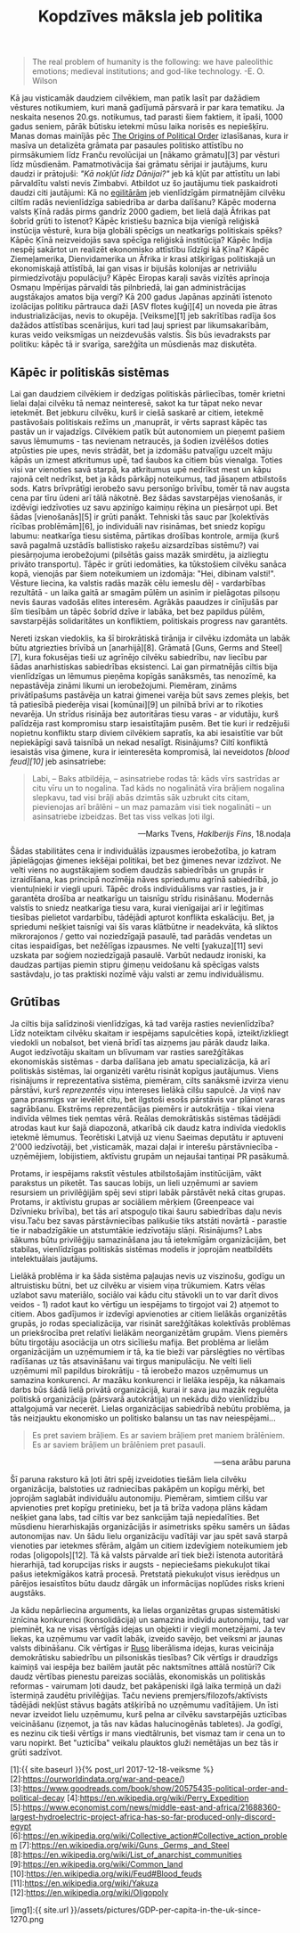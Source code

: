 ﻿---
layout: default
title: Kopdzīves māksla jeb politika
permalink: /politikas_ievads/
comments: true
full_content: true
---
>The real problem of humanity is the following: we have paleolithic emotions; medieval institutions; and god-like technology.
> -E. O. Wilson

Kā jau visticamāk daudziem cilvēkiem, man patīk lasīt par dažādiem vēstures notikumiem, kuri manā gadījumā pārsvarā ir par kara tematiku. Ja neskaita nesenos 20.gs. notikumus, tad parasti šiem faktiem, it īpaši, 1000 gadus seniem, pārāk būtisku ietekmi mūsu laika norisēs es nepiešķīru. Manas domas mainījās pēc [The Origins of Political Order]  izlasīšanas, kura ir masīva un detalizēta grāmata par pasaules politisko attīstību no pirmsākumiem līdz Franču revolūcijai un [nākamo grāmatu][3] par vēsturi līdz mūsdienām. Pamatmotivācija šai grāmatu sērijai ir jautājums, kuru daudzi ir prātojuši: *"Kā nokļūt līdz Dānijai?"* jeb kā kļūt par attīstītu un labi pārvaldītu valsti nevis Zimbabvi. Atbildot uz šo jautājumu tiek paskaidroti daudzi citi jautājumi: Kā no [egilitārām] jeb vienlīdzīgām pirmatnējām cilvēku ciltīm radās nevienlīdzīga sabiedrība ar darba dalīšanu? Kāpēc moderna valsts Ķīnā radās pirms gandrīz 2000 gadiem, bet lielā daļā Āfrikas pat šobrīd grūti to īstenot? Kāpēc kristiešu baznīca bija vienīgā reliģiskā instūcija vēsturē, kura bija globāli spēcīgs un neatkarīgs politiskais spēks? Kāpēc Ķīnā neizveidojās sava spēcīga reliģiskā institūcija? Kāpēc Indija nespēj sakārtot un realizēt ekonomisko attīstību līdzīgi kā Ķīna? Kāpēc Ziemeļamerika, Dienvidamerika un Āfrika ir krasi atšķirīgas politiskajā un ekonomiskajā attīstībā, lai gan visas ir bijušās kolonijas ar netriviālu pirmiedzīvotāju populāciju? Kāpēc Eiropas karaļi savās vizītēs aprīnoja Osmaņu Impērijas pārvaldi tās pilnbriedā, lai gan administrācijas augstākajos amatos bija vergi? Kā 200 gadus Japānas apzināti īstenoto izolācijas politiku pārtrauca daži [ASV flotes kuģi][4] un noveda pie ātras industrializācijas, nevis to okupēja. [Veiksme][1] jeb sakrītības radīja šos dažādos attīstības scenārijus, kuri tad ļauj spriest par likumsakarībām, kuras veido veiksmīgas un neizdevušās valstis. Šis būs ievadraksts par politiku: kāpēc tā ir svarīga, sarežģīta un mūsdienās maz diskutēta.

## Kāpēc ir politiskās sistēmas

Lai gan daudziem cilvēkiem ir dedzīgas politiskās pārliecības, tomēr krietni lielai daļai cilvēku tā nemaz neinteresē, sakot ka tur tāpat neko nevar ietekmēt. Bet jebkuru cilvēku, kurš ir ciešā saskarē ar citiem, ietekmē pastāvošais politiskais režīms un ,manuprāt, ir vērts saprast kāpēc tas pastāv un ir vajadzīgs. Cilvēkiem patīk būt autonomiem un pieņemt pašiem savus lēmumums - tas nevienam netraucēs, ja šodien izvēlēšos doties atpūsties pie upes, nevis strādāt, bet ja izdomāšu patvaļīgu uzcelt māju kāpās un izmest atkritumus upē, tad šaubos ka citiem būs vienalga. Toties visi var vienoties savā starpā, ka atkritumus upē nedrīkst mest un kāpu rajonā celt nedrīkst, bet ja kāds pārkāpj noteikumus, tad jāsaņem atbilstošs sods. Katrs brīvprātīgi ierobežo savu personīgo brīvību, tomēr tā nav augsta cena par tīru ūdeni arī tālā nākotnē. Bez šādas savstarpējas vienošanās, ir izdēvīgi iedzīvoties uz savu apzinīgo kaimiņu rēķina un piesārņot upi. Bet šādas [vienošanās][5] ir grūti panākt. Tehniski tās sauc par [kolektīvās rīcības problēmām][6], jo individuāli nav risināmas, bet sniedz kopīgu labumu: neatkarīga tiesu sistēma, pārtikas drošības kontrole, armija (kurš savā pagalmā uzstādīs ballistisko raķešu aizsardzības sistēmu?) vai piesārņojuma ierobežojumi (pilsētās gaiss mazāk smirdētu, ja aizliegtu privāto transportu). Tāpēc ir grūti iedomāties, ka tūkstošiem cilvēku sanāca kopā, vienojās par šiem noteikumiem un izdomāja: "Hei, dibinam valsti!". Vēsture liecina, ka valstis radās mazāk cēlu iemeslu dēļ - vardarbības rezultātā - un laika gaitā ar smagām pūlēm un asinīm ir pielāgotas pilsoņu nevis šauras vadošās elites interesēm. Agrākās paaudzes ir cīnījušās par šīm tiesībām un tāpēc šobrīd dzīve ir labāka, bet bez papildus pūlēm, savstarpējās solidaritātes un konfliktiem, politiskais progress nav garantēts.

Nereti izskan viedoklis, ka šī birokrātiskā tirānija ir cilvēku izdomāta un labāk būtu atgriezties brīvībā un [anarhijā][8]. Grāmatā [Guns, Germs and Steel][7], kura fokusējas tieši uz agrīnējo cilvēku sabiedrību, nav liecību par šādas anarhistiskas sabiedrības eksistenci. Lai gan pirmatnējās ciltis bija vienlīdzīgas un lēmumus pieņēma kopīgās sanāksmēs, tas nenozīmē, ka nepastāvēja zināmi likumi un ierobežojumi. Piemēram, zināms privātīpašums pastāvēja un katrai ģimenei varēja būt savs zemes pleķis, bet tā patiesībā piederēja visai [komūnai][9] un pilnībā brīvi ar to rīkoties nevarēja. Un strīdus risināja bez autoritāras tiesu varas - ar vidutāju, kurš palīdzēja rast kompromisu starp iesaistītajām pusēm. Bet tie kuri ir redzējuši nopietnu konfliktu starp diviem cilvēkiem sapratīs, ka abi iesaistītie var būt nepiekāpīgi savā taisnībā un nekad nesalīgt. Risinājums? Ciltī konfliktā iesaistās visa ģimene, kura ir ieinteresēta kompromisā, lai neveidotos *[blood feud][10]* jeb asinsatriebe:
>Labi, – Baks atbildēja, – asinsatriebe rodas tā: kāds vīrs sastrīdas ar citu vīru un to
nogalina. Tad kāds no nogalinātā vīra brāļiem nogalina slepkavu, tad visi brāļi abās dzimtās sāk uzbrukt
cits citam, pievienojas arī brālēni – un maz pamazām visi tiek nogalināti – un asinsatriebe izbeidzas. Bet
tas viss velkas ļoti ilgi.
><br>
<p style="text-align:right"> &mdash;Marks Tvens, <cite>Haklberijs Fins</cite>, 18.nodaļa</p>

Šādas stabilitātes cena ir individuālās izpausmes ierobežotība, jo katram jāpielāgojas ģimenes iekšējai politikai, bet bez ģimenes nevar izdzīvot. Ne velti viens no augstākajiem sodiem daudzās sabiedrībās un grupās ir izraidīšana, kas principā nozīmēja nāves spriedumu agrīnā sabiedrībā, jo vientuļnieki ir viegli upuri. Tāpēc drošs individuālisms var rasties, ja ir garantēta drošība ar neatkarīgu un taisnīgu strīdu risināšanu. Modernās valstīs to sniedz neatkarīga tiesu vara, kurai vienīgaijai arī ir leģitīmas tiesības pielietot vardarbību, tādējādi apturot konflikta eskalāciju. Bet, ja spriedumi nešķiet taisnīgi vai šīs varas klātbūtne ir neadekvāta, kā sliktos mikrorajonos / getto vai noziedzīgajā pasaulē, tad parādās vendetas un citas iespaidīgas, bet nežēlīgas izpausmes. Ne velti [yakuza][11] sevi uzskata par soģiem noziedzīgajā pasaulē. Varbūt nedaudz ironiski, ka daudzas partijas piemin stipru ģimeņu veidošanu kā spēcīgas valsts sastāvdaļu, jo tas praktiski nozīmē vāju valsti ar zemu individuālismu.

## Grūtības

Ja ciltis bija salīdzinoši vienlīdzīgas, kā tad varēja rasties nevienlīdzība? Līdz noteiktam cilvēku skaitam ir iespējams sapulcēties kopā, izteikt/izkliegt viedokli un nobalsot, bet vienā brīdī tas aizņems jau pārāk daudz laika. Augot iedzīvotāju skaitam un blīvumam var rasties sarežģītākas ekonomiskās sistēmas - darba dalīšana jeb amatu specializācija, kā arī politiskās sistēmas, lai organizēti varētu risināt kopīgus jautājumus. Viens risinājums ir reprezentatīva sistēma, piemēram, cilts sanāksmē izvirza vienu pārstāvi, kurš *reprezentēs* viņu intereses lielākā cilšu sapulcē. Ja viņš nav gana prasmīgs var ievēlēt citu, bet ilgstoši esošs pārstāvis var plānot varas sagrābšanu. Ekstrēms reprezentācijas piemērs ir autokrātija - tikai viena indivīda vēlmes tiek ņemtas vērā. Reālas demokrātiskās sistēmas tādējādi atrodas kaut kur šajā diapozonā, atkarībā cik daudz katra indivīda viedoklis ietekmē lēmumus. Teorētiski Latvijā uz vienu Saeimas deputātu ir aptuveni 2'000 iedzīvotāji, bet ,visticamāk, mazai daļai ir interešu pārstāvniecība - uzņēmējiem, lobijistiem, aktīvistu grupām un nejaušai tantiņai PR pasākumā.

Protams, ir iespējams rakstīt vēstules atbilstošajām institūcijām, vākt parakstus un piketēt. Tas saucas lobijs, un lieli uzņēmumi ar saviem resursiem un privilēģijām spēj sevi stipri labāk pārstāvēt nekā citas grupas. Protams, ir aktīvistu grupas ar sociāliem mērķiem (Greenpeace vai Dzīvnieku brīvība), bet tās arī atspoguļo tikai šauru sabiedrības daļu nevis visu.Taču bez savas pārstāvniecības palikušie tiks atstāti novārtā - parastie tie ir nabadzīgākie un atstumtākie iedzīvotāju slāņi. Risinājums? Labs sākums būtu privilēģiju samazināšana jau tā ietekmīgām organizācijām, bet stabilas, vienlīdzīgas politiskās sistēmas modelis ir joprojām neatbildēts intelektuālais jautājums.

Lielākā problēma ir ka šāda sistēma paļaujas nevis uz viszinošu, godīgu un altruistisku būtni, bet uz cilvēku ar visiem viņa trūkumiem. Katrs vēlas uzlabot savu materiālo, sociālo vai kādu citu stāvokli un to var darīt divos veidos - 1) radot kaut ko vērtīgu un iespējams to tirgojot vai 2) atņemot to citiem. Abos gadījumos ir izdevīgi apvienoties ar citiem lielākās organizētās grupās, jo rodas specializācija, var risināt sarežģītākas kolektīvās problēmas un priekšrocība pret relatīvi lielākām neorganizētām grupām. Viens piemērs būtu tirgotāju asociācija un otrs sicīliešu mafija. Bet problēma ar lielām organizācijām un uzņēmumiem ir tā, ka tie bieži var pārslēgties no vērtības radīšanas uz tās atsavināšanu vai tirgus manipulāciju. Ne velti lieli uzņēmumi mīl papildus birokrātiju - tā ierobežo mazos uzņēmumus un samazina konkurenci. Ar mazāku konkurenci ir lielāka iespēja, ka nākamais darbs būs šādā lielā privātā organizācijā, kurai ir sava jau mazāk regulēta politiskā organizācija (pārsvarā autokrātija) un nekādu dižo vienlīdzību attalgojumā var necerēt. Lielas organizācijas sabiedrībā nebūtu problēma, ja tās neizjauktu ekonomisko un politisko balansu un tas nav neiespējami...

>Es pret saviem brāļiem. Es ar saviem brāļiem pret maniem brālēniem. Es ar saviem brāļiem un brālēniem pret pasauli.
><br>
<p style="text-align:right"> &mdash;sena arābu paruna</p>

Šī paruna raksturo kā ļoti ātri spēj izveidoties tiešām liela cilvēku organizācija, balstoties uz radniecības pakāpēm un kopīgu mērķi, bet joprojām saglabāt individuālu autonomiju. Piemēram, simtiem cilšu var apvienoties pret kopīgu pretinieku, bet ja tā brīža vadoņa plāns kādam nešķiet gana labs, tad ciltis var bez sankcijām tajā nepiedalīties. Bet mūsdienu hierarhiskajās organizācijās ir asimetrisks spēku samērs un šādas autonomijas nav. Un šādu lielu organizāciju vadītāji var jau spēt savā starpā vienoties par ietekmes sfērām, algām un citiem izdevīgiem noteikumiem jeb rodas [oligopols][12]. Tā kā valsts pārvalde arī tiek bieži īstenota autoritārā hierarhijā, tad korupcijas risks ir augsts - nepieciešams piekukuļot tikai pašus ietekmīgākos katrā procesā. Pretstatā piekukuļot visus ierēdņus un pārējos iesaistītos būtu daudz dārgāk un informācijas noplūdes risks krieni augstāks.

Ja kādu nepārliecina arguments, ka lielas organizētas grupas sistemātiski iznīcina konkurenci (konsolidācija) un samazina indivīdu autonomiju, tad var pieminēt, ka ne visas vērtīgās idejas un objekti ir viegli monetzējami. Ja tev liekas, ka uzņēmumu var vadīt labāk, izveido savējo, bet veiksmi ar jaunas valsts dibināšanu. Cik vērtīgas ir [Ruso] liberālisma idejas, kuras veicināja demokrātisku sabiedrību un pilsoniskās tiesības? Cik vērtīgs ir draudzīgs kaimiņš vai iespēja bez bailēm jautāt pēc naktsmītnes attālā nostūrī? Cik daudz vērtības pienestu pareizas sociālās, ekonomiskās un politiskās reformas - vairumam ļoti daudz, bet pakāpeniski ilgā laika termiņā un daži īstermiņā zaudētu privilēģijas. Taču neviens premjers/filozofs/aktīvists tādējādi nekļūst stāvus bagāts atšķirībā no uzņēmumu vadītājiem. Un īsti nevar izveidot lielu uzņēmumu, kurš pelna ar cilvēku savstarpējās uzticības veicināšanu (izņemot, ja tās nav kādas halucinogēnās tabletes). Ja godīgi, es nezinu cik tieši vērtīgs ir mans viedtālrunis, bet vismaz tam ir cena un to varu nopirkt. Bet "uzticība" veikalu plauktos gluži nemētājas un bez tās ir grūti sadzīvot.


[1]:{{ site.baseurl }}{% post_url 2017-12-18-veiksme %}
[2]:https://ourworldindata.org/war-and-peace/)
[3]:https://www.goodreads.com/book/show/20575435-political-order-and-political-decay
[4]:https://en.wikipedia.org/wiki/Perry_Expedition
[5]:https://www.economist.com/news/middle-east-and-africa/21688360-largest-hydroelectric-project-africa-has-so-far-produced-only-discord-egypt
[6]:https://en.wikipedia.org/wiki/Collective_action#Collective_action_problem
[7]:https://en.wikipedia.org/wiki/Guns,_Germs,_and_Steel
[8]:https://en.wikipedia.org/wiki/List_of_anarchist_communities
[9]:https://en.wikipedia.org/wiki/Common_land
[10]:https://en.wikipedia.org/wiki/Feud#Blood_feuds
[11]:https://en.wikipedia.org/wiki/Yakuza
[12]:https://en.wikipedia.org/wiki/Oligopoly

[The Origins of Political Order]: https://en.wikipedia.org/wiki/The_Origins_of_Political_Order
[egilitārām]:https://en.wikipedia.org/wiki/Egalitarianism
[Ruso]:https://lv.wikipedia.org/wiki/%C5%BDans_%C5%BDaks_Ruso

[img1]:{{ site.url }}/assets/pictures/GDP-per-capita-in-the-uk-since-1270.png
